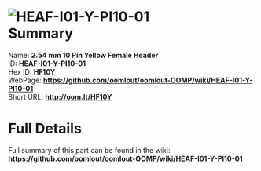 
![HEAF-I01-Y-PI10-01](https://github.com/oomlout/oomlout-OOMP/blob/master/parts/HEAF-I01-Y-PI10-01/HEAF-I01-Y-PI10-01_420.jpg)   
Summary
=================
  
Name: __2.54 mm 10 Pin Yellow Female Header__    
ID: __HEAF-I01-Y-PI10-01__   
Hex ID: __HF10Y__   
WebPage: __https://github.com/oomlout/oomlout-OOMP/wiki/HEAF-I01-Y-PI10-01__   
Short URL: __http://oom.lt/HF10Y__   

Full Details
==========================
Full summary of this part can be found in the wiki:   
__https://github.com/oomlout/oomlout-OOMP/wiki/HEAF-I01-Y-PI10-01__    

